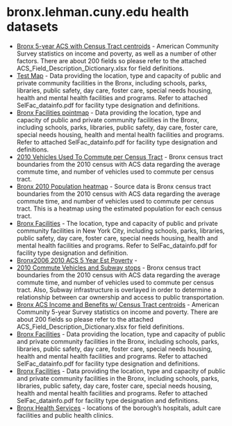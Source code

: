 # bronx.lehman.cuny.edu health datasets
* [Bronx 5-year ACS  with Census Tract centroids](https://bronx.lehman.cuny.edu/d/xu5d-fc9b) - American Community Survey statistics on income and poverty, as well as a number of other factors. There are about 200 fields so please refer to the attached ACS_Field_Description_Dictionary.xlsx for field definitions.
* [Test Map](https://bronx.lehman.cuny.edu/d/u93n-fez7) - Data providing the location, type and capacity of public and private community facilities in the Bronx, including schools, parks, libraries, public safety, day care, foster care, special needs housing, health and mental health facilities and programs. Refer to attached SelFac_datainfo.pdf for facility type designation and definitions.
* [Bronx Facilities pointmap](https://bronx.lehman.cuny.edu/d/559b-fdeg) - Data providing the location, type and capacity of public and private community facilities in the Bronx, including schools, parks, libraries, public safety, day care, foster care, special needs housing, health and mental health facilities and programs. Refer to attached SelFac_datainfo.pdf for facility type designation and definitions.
* [2010 Vehicles Used To Commute per Census Tract](https://bronx.lehman.cuny.edu/d/r8ui-c99d) - Bronx census tract boundaries from the 2010 census with ACS data regarding the average commute time, and number of vehicles used to commute per census tract.
* [Bronx 2010 Population heatmap](https://bronx.lehman.cuny.edu/d/u83f-ctz6) - Source data is Bronx census tract boundaries from the 2010 census with ACS data regarding the average commute time, and number of vehicles used to commute per census tract. This is a heatmap using the estimated population for each census tract.
* [Bronx Facilities](https://bronx.lehman.cuny.edu/d/dvzg-xq59) - The location, type and capacity of public and private community facilities in New York City, including schools, parks, libraries, public safety, day care, foster care, special needs housing, health and mental health facilities and programs. Refer to SelFac_datainfo.pdf for facility type designation and definition.
* [Bronx2006 2010 ACS 5 Year Est Poverty](https://bronx.lehman.cuny.edu/d/8y3u-cm8p) - 
* [2010 Commute Vehicles and Subway stops](https://bronx.lehman.cuny.edu/d/ax3i-but3) - Bronx census tract boundaries from the 2010 census with ACS data regarding the average commute time, and number of vehicles used to commute per census tract. Also, Subway infrastructure is overlayed in order to determine a relationship between car ownership and access to public transportation.
* [Bronx ACS Income and Benefits w/ Census Tract centroids](https://bronx.lehman.cuny.edu/d/jqbw-4bjn) - American Community 5-year Survey statistics on income and poverty. There are about 200 fields so please refer to the attached ACS_Field_Description_Dictionary.xlsx for field definitions.
* [Bronx Facilities](https://bronx.lehman.cuny.edu/d/cr97-b8u3) - Data providing the location, type and capacity of public and private community facilities in the Bronx, including schools, parks, libraries, public safety, day care, foster care, special needs housing, health and mental health facilities and programs. Refer to attached SelFac_datainfo.pdf for facility type designation and definitions.
* [Bronx Facilities](https://bronx.lehman.cuny.edu/d/cr97-b8u3) - Data providing the location, type and capacity of public and private community facilities in the Bronx, including schools, parks, libraries, public safety, day care, foster care, special needs housing, health and mental health facilities and programs. Refer to attached SelFac_datainfo.pdf for facility type designation and definitions.
* [Bronx Health Services](https://bronx.lehman.cuny.edu/d/swrr-k63t) - locations of the borough’s hospitals, adult care facilities and public health clinics.
